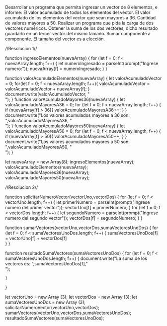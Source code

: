 Desarrollar un programa que permita ingresar un vector de 8 elementos, e informe:
El valor acumulado de todos los elementos del vector.
El valor acumulado de los elementos del vector que sean mayores a 36.
Cantidad de valores mayores a 50.
Realizar un programa que pida la carga de dos vectores numéricos. Obtener la suma de los dos vectores, dicho resultado guardarlo en un tercer vector del mismo tamaño. Sumar componente a componente.
El tamaño del vector es a elección.


//Resolucion 1//

function ingresoElementos(nuevaArray) {
    for (let f = 0; f < nuevaArray.length; f++) { 
    let numeroIngresado = parseInt(prompt("Ingrese numero:"));
        nuevaArray[f] = numeroIngresado;
    }
}
        
function valorAcumuladoElementos(nuevaArray) {
    let valorAcumuladoVector = 0;
    for(let f = 0; f < nuevaArray.length; f++){
        valorAcumuladoVector = valorAcumuladoVector + nuevaArray[f];
    }
    document.write(valorAcumuladoVector, "<br>");
}
function valorAcumuladoMayores36(nuevaArray) {
    let valorAcumuladoMayoresA36 = 0;
    for (let f = 0; f < nuevaArray.length; f++) {
        if (nuevaArray[f] > 36){
            valorAcumuladoMayoresA36++;
        }
    }
    document.write("Los valores acumulados mayores a 36 son: ",valorAcumuladoMayoresA36, "<br>");
}
function valorAcumuladoMayores50(nuevaArray) {
    let valorAcumuladoMayoresA50 = 0;
    for (let f = 0; f < nuevaArray.length; f++) {
        if (nuevaArray[f] > 50){
            valorAcumuladoMayoresA50++;
        }
    }
    document.write("Los valores acumulados mayores a 50 son: ",valorAcumuladoMayoresA50, "<br>");
}

let nuevaArray = new Array(8);
ingresoElementos(nuevaArray);
valorAcumuladoElementos(nuevaArray);
valorAcumuladoMayores36(nuevaArray);
valorAcumuladoMayores50(nuevaArray);

//Resolucion 2//


function solicitarNumeroVector(vectorUno,vectorDos) {
    for (let f = 0; f < vectorUno.length; f++) {
        let primerNumero = parseInt(prompt("Ingrese numero del primer vector"));
        vectorUno[f] = primerNumero;
    }
    for (let f = 0; f < vectorDos.length; f++) {
        let segundoNumero = parseInt(prompt("Ingrese numero del segundo vector"));
        vectorDos[f] = segundoNumero;
    }
}

function sumarVectores(vectorUno,vectorDos,sumaVectoresUnoDos) {
   for (let f = 0; f < sumaVectoresUnoDos.length; f++) {
        sumaVectoresUnoDos[f] = vectorUno[f] + vectorDos[f]   
   }
}

function resultadoSumaVectores(sumaVectoresUnoDos) {
    for (let f = 0; f < sumaVectoresUnoDos.length; f++) {
       document.write("La suma de los vectores es: ",sumaVectoresUnoDos[f],"<br>");
        
    }
}

let vectorUno = new Array (3);
let vectorDos = new Array (3);
let sumaVectoresUnoDos = new Array (3);
solicitarNumeroVector(vectorUno,vectorDos);
sumarVectores(vectorUno,vectorDos,sumaVectoresUnoDos);
resultadoSumaVectores(sumaVectoresUnoDos);